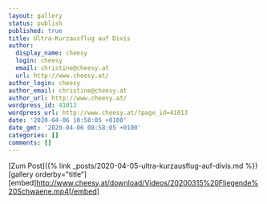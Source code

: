 ```yaml
---
layout: gallery
status: publish
published: true
title: Ultra-Kurzausflug auf Divis
author:
  display_name: cheesy
  login: cheesy
  email: christine@cheesy.at
  url: http://www.cheesy.at/
author_login: cheesy
author_email: christine@cheesy.at
author_url: http://www.cheesy.at/
wordpress_id: 41013
wordpress_url: http://www.cheesy.at/?page_id=41013
date: '2020-04-06 10:58:05 +0100'
date_gmt: '2020-04-06 08:58:05 +0100'
categories: []
comments: []
---
```


[Zum Post]({% link _posts/2020-04-05-ultra-kurzausflug-auf-divis.md %})
[gallery orderby="title"]
[embed]http://www.cheesy.at/download/Videos/20200315%20Fliegende%20Schwaene.mp4[/embed]
